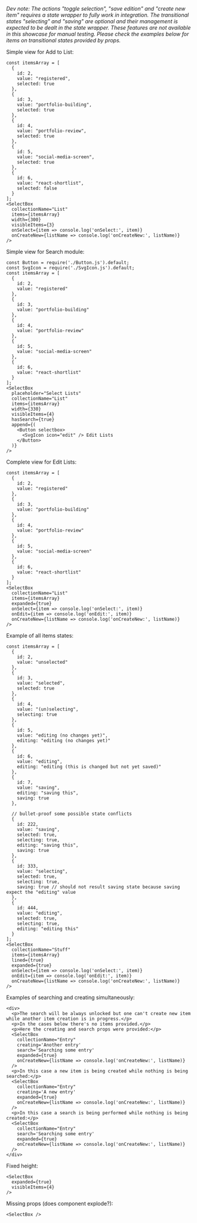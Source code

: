 _Dev note: The actions "toggle selection", "save edition" and "create new item" requires a state wrapper to fully work in integration. The transitional states "selecting" and "saving" are optional and their management is expected to be dealt in the state wrapper. These features are not available in this showcase for manual testing. Please check the examples below for items on transitional states provided by props._

Simple view for Add to List:

```
const itemsArray = [
  {
    id: 2,
    value: "registered",
    selected: true
  },
  {
    id: 3,
    value: "portfolio-building",
    selected: true
  },
  {
    id: 4,
    value: "portfolio-review",
    selected: true
  },
  {
    id: 5,
    value: "social-media-screen",
    selected: true
  },
  {
    id: 6,
    value: "react-shortlist",
    selected: false
  }
];
<SelectBox
  collectionName="List"
  items={itemsArray}
  width={300}
  visibleItems={3}
  onSelect={item => console.log('onSelect:', item)}
  onCreateNew={listName => console.log('onCreateNew:', listName)}
/>
```

Simple view for Search module:

```
const Button = require('./Button.js').default;
const SvgIcon = require('./SvgIcon.js').default;
const itemsArray = [
  {
    id: 2,
    value: "registered"
  },
  {
    id: 3,
    value: "portfolio-building"
  },
  {
    id: 4,
    value: "portfolio-review"
  },
  {
    id: 5,
    value: "social-media-screen"
  },
  {
    id: 6,
    value: "react-shortlist"
  }
];
<SelectBox
  placeholder="Select Lists"
  collectionName="List"
  items={itemsArray}
  width={330}
  visibleItems={4}
  hasSearch={true}
  append={(
    <Button selectbox>
      <SvgIcon icon="edit" /> Edit Lists
    </Button>
  )}
/>
```

Complete view for Edit Lists:

```
const itemsArray = [
  {
    id: 2,
    value: "registered"
  },
  {
    id: 3,
    value: "portfolio-building"
  },
  {
    id: 4,
    value: "portfolio-review"
  },
  {
    id: 5,
    value: "social-media-screen"
  },
  {
    id: 6,
    value: "react-shortlist"
  }
];
<SelectBox
  collectionName="List"
  items={itemsArray}
  expanded={true}
  onSelect={item => console.log('onSelect:', item)}
  onEdit={item => console.log('onEdit:', item)}
  onCreateNew={listName => console.log('onCreateNew:', listName)}
/>
```

Example of all items states:

```
const itemsArray = [
  {
    id: 2,
    value: "unselected"
  },
  {
    id: 3,
    value: "selected",
    selected: true
  },
  {
    id: 4,
    value: "(un)selecting",
    selecting: true
  },
  {
    id: 5,
    value: "editing (no changes yet)",
    editing: "editing (no changes yet)"
  },
  {
    id: 6,
    value: "editing",
    editing: "editing (this is changed but not yet saved)"
  },
  {
    id: 7,
    value: "saving",
    editing: "saving this",
    saving: true
  },

  // bullet-proof some possible state conflicts
  {
    id: 222,
    value: "saving",
    selected: true,
    selecting: true,
    editing: "saving this",
    saving: true
  },
  {
    id: 333,
    value: "selecting",
    selected: true,
    selecting: true,
    saving: true // should not result saving state because saving expect the "editing" value
  },
  {
    id: 444,
    value: "editing",
    selected: true,
    selecting: true,
    editing: "editing this"
  }
];
<SelectBox
  collectionName="Stuff"
  items={itemsArray}
  lined={true}
  expanded={true}
  onSelect={item => console.log('onSelect:', item)}
  onEdit={item => console.log('onEdit:', item)}
  onCreateNew={listName => console.log('onCreateNew:', listName)}
/>
```

Examples of searching and creating simultaneously:

```
<div>
  <p>The search will be always unlocked but one can't create new item while another item creation is in progress.</p>
  <p>In the cases below there's no items provided.</p>
  <p>Here the creating and search props were provided:</p>
  <SelectBox
    collectionName="Entry"
    creating='Another entry'
    search='Searching some entry'
    expanded={true}
    onCreateNew={listName => console.log('onCreateNew:', listName)}
  />
  <p>In this case a new item is being created while nothing is being searched:</p>
  <SelectBox
    collectionName="Entry"
    creating='A new entry'
    expanded={true}
    onCreateNew={listName => console.log('onCreateNew:', listName)}
  />
  <p>In this case a search is being performed while nothing is being created:</p>
  <SelectBox
    collectionName="Entry"
    search='Searching some entry'
    expanded={true}
    onCreateNew={listName => console.log('onCreateNew:', listName)}
  />
</div>
```

Fixed height:

```
<SelectBox
  expanded={true}
  visibleItems={4}
/>
```

Missing props (does component explode?):

```
<SelectBox />
```
